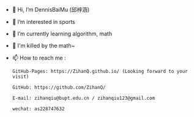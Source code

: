 - 👋 Hi, I’m DennisBaiMu (邱梓涵)
- 👀 I’m interested in sports
- 🌱 I’m currently learning algorithm, math
- 💞️ I'm killed by the math~
- 📫 How to reach me :

      GitHub-Pages: https://ZihanQ.github.io/ (Looking forward to your visit)

      GitHub: https://github.com/ZihanQ/

      E-mail: zihanqiu@bupt.edu.cn / zihanqiu123@gmail.com

      wechat: as228747632

<!---
ZihanQ/ZihanQ is a ✨ special ✨ repository because its `README.md` (this file) appears on your GitHub profile.
You can click the Preview link to take a look at your changes.
--->
